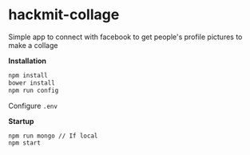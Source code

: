 # hackmit-collage
Simple app to connect with facebook to get people's profile pictures to make a collage

**Installation**

```sh
npm install
bower install
npm run config
```

Configure `.env`

**Startup**

```sh
npm run mongo // If local
npm start
```
